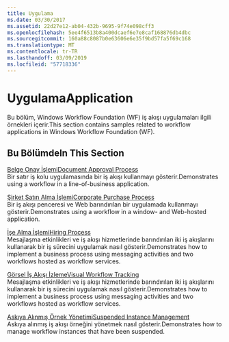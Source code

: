 ```yaml
---
title: Uygulama
ms.date: 03/30/2017
ms.assetid: 22d27e12-ab04-432b-9695-9f74e098cff3
ms.openlocfilehash: 5ee4f6513b8a400dcaef6e7e8caf168876db4dbc
ms.sourcegitcommit: 160a88c8087b0e63606e6e35f9bd57fa5f69c168
ms.translationtype: MT
ms.contentlocale: tr-TR
ms.lasthandoff: 03/09/2019
ms.locfileid: "57718336"
---
```

# <a name="application"></a><span data-ttu-id="43eac-102">Uygulama</span><span class="sxs-lookup"><span data-stu-id="43eac-102">Application</span></span>
<span data-ttu-id="43eac-103">Bu bölüm, Windows Workflow Foundation (WF) iş akışı uygulamaları ilgili örnekleri içerir.</span><span class="sxs-lookup"><span data-stu-id="43eac-103">This section contains samples related to workflow applications in Windows Workflow Foundation (WF).</span></span>  
  
## <a name="in-this-section"></a><span data-ttu-id="43eac-104">Bu Bölümde</span><span class="sxs-lookup"><span data-stu-id="43eac-104">In This Section</span></span>  
 [<span data-ttu-id="43eac-105">Belge Onay İşlemi</span><span class="sxs-lookup"><span data-stu-id="43eac-105">Document Approval Process</span></span>](document-approval-process.md)  
 <span data-ttu-id="43eac-106">Bir satır iş kolu uygulamasında bir iş akışı kullanmayı gösterir.</span><span class="sxs-lookup"><span data-stu-id="43eac-106">Demonstrates using a workflow in a line-of-business application.</span></span>  
  
 [<span data-ttu-id="43eac-107">Şirket Satın Alma İşlemi</span><span class="sxs-lookup"><span data-stu-id="43eac-107">Corporate Purchase Process</span></span>](corporate-purchase-process.md)  
 <span data-ttu-id="43eac-108">Bir iş akışı penceresi ve Web barındırılan bir uygulamada kullanmayı gösterir.</span><span class="sxs-lookup"><span data-stu-id="43eac-108">Demonstrates using a workflow in a window- and Web-hosted application.</span></span>  
  
 [<span data-ttu-id="43eac-109">İşe Alma İşlemi</span><span class="sxs-lookup"><span data-stu-id="43eac-109">Hiring Process</span></span>](hiring-process.md)  
 <span data-ttu-id="43eac-110">Mesajlaşma etkinlikleri ve iş akışı hizmetlerinde barındırılan iki iş akışlarını kullanarak bir iş sürecini uygulamak nasıl gösterir.</span><span class="sxs-lookup"><span data-stu-id="43eac-110">Demonstrates how to implement a business process using messaging activities and two workflows hosted as workflow services.</span></span>  
  
 [<span data-ttu-id="43eac-111">Görsel İş Akışı İzleme</span><span class="sxs-lookup"><span data-stu-id="43eac-111">Visual Workflow Tracking</span></span>](visual-workflow-tracking.md)  
 <span data-ttu-id="43eac-112">Mesajlaşma etkinlikleri ve iş akışı hizmetlerinde barındırılan iki iş akışlarını kullanarak bir iş sürecini uygulamak nasıl gösterir.</span><span class="sxs-lookup"><span data-stu-id="43eac-112">Demonstrates how to implement a business process using messaging activities and two workflows hosted as workflow services.</span></span>  
  
 [<span data-ttu-id="43eac-113">Askıya Alınmış Örnek Yönetimi</span><span class="sxs-lookup"><span data-stu-id="43eac-113">Suspended Instance Management</span></span>](suspended-instance-management.md)  
 <span data-ttu-id="43eac-114">Askıya alınmış iş akışı örneğini yönetmek nasıl gösterir.</span><span class="sxs-lookup"><span data-stu-id="43eac-114">Demonstrates how to manage workflow instances that have been suspended.</span></span>
